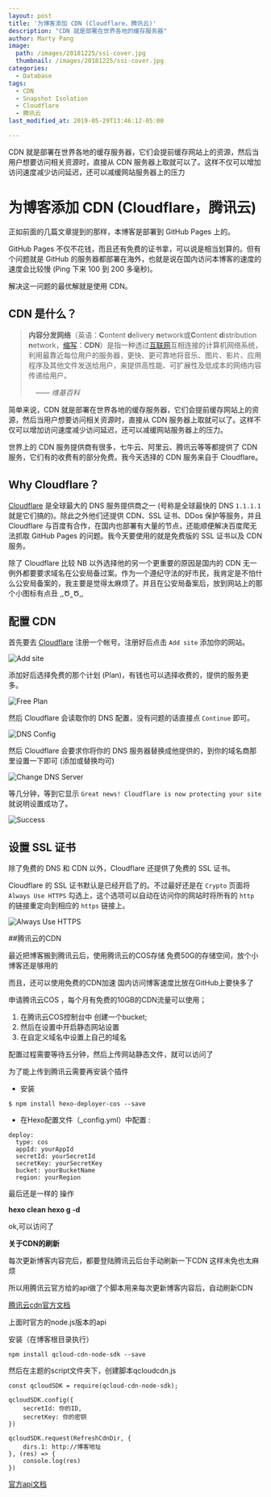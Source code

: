 ```yaml
---
layout: post
title: '为博客添加 CDN (Cloudflare，腾讯云)'
description: "CDN 就是部署在世界各地的缓存服务器"
author: Marty Pang
image: 
  path: /images/20181225/ssi-cover.jpg
  thumbnail: /images/20181225/ssi-cover.jpg
categories: 
  - Database
tags: 
  - CDN
  - Snapshot Isolation
  - Cloudflare
  - 腾讯云
last_modified_at: 2019-05-29T13:46:12-05:00

---
```


CDN 就是部署在世界各地的缓存服务器，它们会提前缓存网站上的资源，然后当用户想要访问相关资源时，直接从 CDN 服务器上取就可以了。这样不仅可以增加访问速度减少访问延迟，还可以减缓网站服务器上的压力

<!-- more -->

# 为博客添加 CDN (Cloudflare，腾讯云)

正如前面的几篇文章提到的那样，本博客是部署到 GitHub Pages 上的。

GitHub Pages 不仅不花钱，而且还有免费的证书拿，可以说是相当划算的。但有个问题就是 GitHub 的服务器都部署在海外，也就是说在国内访问本博客的速度的速度会比较慢 (Ping 下来 100 到 200 多毫秒)。

解决这一问题的最优解就是使用 CDN。

## CDN 是什么？

> **内容分发网络**（英语：**C**ontent **d**elivery **n**etwork或**C**ontent **d**istribution **n**etwork，[缩写](https://zh.wikipedia.org/wiki/縮寫)：**CDN**）是指一种透过[互联网](https://zh.wikipedia.org/wiki/互聯網)互相连接的计算机网络系统，利用最靠近每位用户的服务器，更快、更可靠地将音乐、图片、影片、应用程序及其他文件发送给用户，来提供高性能、可扩展性及低成本的网络内容传递给用户。
>
>  *—— 维基百科*

简单来说，CDN 就是部署在世界各地的缓存服务器，它们会提前缓存网站上的资源，然后当用户想要访问相关资源时，直接从 CDN 服务器上取就可以了。这样不仅可以增加访问速度减少访问延迟，还可以减缓网站服务器上的压力。

世界上的 CDN 服务提供商有很多，七牛云、阿里云、腾讯云等等都提供了 CDN 服务，它们有的收费有的部分免费。我今天选择的 CDN 服务来自于 Cloudflare。

## Why Cloudflare？

[Cloudflare](https://dash.cloudflare.com/) 是全球最大的 DNS 服务提供商之一 (号称是全球最快的 DNS `1.1.1.1` 就是它们搞的)。除此之外他们还提供 CDN、SSL 证书、DDos 保护等服务，并且 Cloudflare 与百度有合作，在国内也部署有大量的节点，还能顺便解决百度爬无法抓取 GitHub Pages 的问题。我今天要使用的就是免费版的 SSL 证书以及 CDN 服务。

除了 Cloudflare 比较 NB 以外选择他的另一个更重要的原因是国内的 CDN 无一例外都要要求域名在公安局备过案。作为一个遵纪守法的好市民，我肯定是不怕什么公安局备案的，我主要是觉得太麻烦了。并且在公安局备案后，放到网站上的那个小图标有点丑 ,,Ծ‸Ծ,,

## 配置 CDN

首先要去 [Cloudflare](https://dash.cloudflare.com/) 注册一个帐号。注册好后点击 `Add site` 添加你的网站。

![Add site](https://mogeko.github.io/blog-images/r/056/add-site.png)

添加好后选择免费的那个计划 (Plan)，有钱也可以选择收费的，提供的服务更多。

![Free Plan](https://mogeko.github.io/blog-images/r/056/free-plan.png)

然后 Cloudflare 会读取你的 DNS 配置，没有问题的话直接点 `Continue` 即可。

![DNS Config](https://mogeko.github.io/blog-images/r/056/dns-config.png)

然后 Cloudflare 会要求你将你的 DNS 服务器替换成他提供的，到你的域名商那里设置一下即可 (添加或替换均可)

![Change DNS Server](https://mogeko.github.io/blog-images/r/056/change-dns-server.png.png)

等几分钟，等到它显示 `Great news! Cloudflare is now protecting your site` 就说明设置成功了。

![Success](https://mogeko.github.io/blog-images/r/056/success.png)

## 设置 SSL 证书

除了免费的 DNS 和 CDN 以外，Cloudflare 还提供了免费的 SSL 证书。

Cloudflare 的 SSL 证书默认是已经开启了的。不过最好还是在 `Crypto` 页面将 `Always Use HTTPS` 勾选上，这个选项可以自动在访问你的网站时将所有的 `http` 的链接重定向到相应的 `https` 链接上。

![Always Use HTTPS](https://mogeko.github.io/blog-images/r/056/always-use-https.png)



##腾讯云的CDN

最近把博客搬到腾讯云后，使用腾讯云的COS存储
免费50G的存储空间，放个小博客还是够用的

而且，还可以使用免费的CDN加速
国内访问博客速度比放在GitHub上要快多了

申请腾讯云COS ，每个月有免费的10GB的CDN流量可以使用；

1. 在腾讯云COS控制台中 创建一个bucket;
2. 然后在设置中开启静态网站设置
3. 在自定义域名中设置上自己的域名





配置过程需要等待五分钟，然后上传网站静态文件，就可以访问了

为了能上传到腾讯云需要再安装个插件

- 安装

```
$ npm install hexo-deployer-cos --save
```

- 在Hexo配置文件（_config.yml）中配置 :

```
deploy:
  type: cos
  appId: yourAppId
  secretId: yourSecretId
  secretKey: yourSecretKey
  bucket: yourBucketName
  region: yourRegion
```

最后还是一样的 操作

**hexo clean**
**hexo g -d**

ok,可以访问了

**关于CDN的刷新**

每次更新博客内容完后，都要登陆腾讯云后台手动刷新一下CDN
这样未免也太麻烦

所以用腾讯云官方给的api做了个脚本用来每次更新博客内容后，自动刷新CDN

[腾讯云cdn官方文档](https://github.com/QCloudCDN/CDN_API_DEMO/tree/master/Qcloud_CDN_API/nodejs)

上面时官方的node.js版本的api

安装（在博客根目录执行）

```
npm install qcloud-cdn-node-sdk --save
```

然后在主题的script文件夹下，创建脚本qcloudcdn.js

```
const qcloudSDK = require(qcloud-cdn-node-sdk);

qcloudSDK.config({
    secretId: 你的ID,
    secretKey: 你的密钥
})

qcloudSDK.request(RefreshCdnDir, {
	dirs.1: http://博客地址 
}, (res) => {
    console.log(res)
})
```

[官方api文档](https://github.com/QCloudCDN/CDN_API_SDK/blob/master/README.md)


